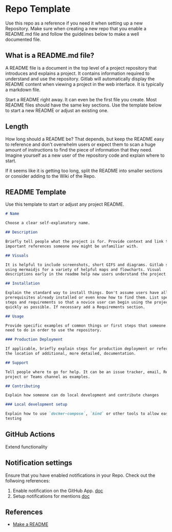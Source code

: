 # Repo Template

Use this repo as a reference if you need it when setting up a new Repository.
Make sure when creating a new repo that you enable a README.md file and follow
the guidelines below to make a well documented file.

## What is a README.md file?

A README file is a document in the top level of a project repository that
introduces and explains a project. It contains information required to
understand and use the repository. Gitlab will automatically display the README
content when viewing a project in the web interface. It is typically a markdown
file.

Start a README right away. It can even be the first file you create.
Most README files should have the same key sections.
Use the template below to start a new README or adjust an existing one.

## Length

How long should a README be? That depends, but keep the README easy to
reference and don't overwhelm users or expect them to scan a huge amount of
instructions to find the piece of information that they need. Imagine
yourself as a new user of the repository code and explain where to start.

If it seems like it is getting too long, split the README into smaller
sections or consider adding to the Wiki of the Repo.

## README Template

Use this template to start or adjust any project README.

```md
# Name

Choose a clear self-explanatory name.

## Description

Briefly tell people what the project is for. Provide context and link to any
important references someone new might be unfamiliar with.

## Visuals

It is helpful to include screenshots, short GIFS and diagrams. Gitlab supports
using mermaidjs for a variety of helpful maps and flowcharts. Visual
descriptions early in the readme help new users understand the project.

## Installation

Explain the standard way to install things. Don't assume users have all
prerequisites already installed or even know how to find them. List specific
steps and requirements so that a novice user can begin using the project as
quickly as possible. If necessary add a Requirements section.

## Usage

Provide specific examples of common things or first steps that someone may
need to do in order to use the repository.

### Production Deployment

If applicable, briefly explain steps for production deployment or reference
the location of additional, more detailed, documentation.

## Support

Tell people where to go for help. It can be an issue tracker, email, Redmine
project or Teams channel as examples.

## Contributing

Explain how someone can do local development and contribute changes

### Local development setup

Explain how to use `docker-compose`, `kind` or other tools to allow easy local
testing

```
## GitHub Actions

Extend functionality

## Notification settings

Ensure that you have enabled notifications in your Repo.
Check out the follwoing references:

 1. Enable notification on the GitHub App. [doc](https://github.blog/2021-03-30-new-push-notifications-scheduling-releases-github-mobile/)
 2. Setup notifications for mentions [doc](https://docs.github.com/en/account-and-profile/managing-subscriptions-and-notifications-on-github/setting-up-notifications/configuring-notifications)

## References

* [Make a README](https://www.makeareadme.com/#suggestions-for-a-good-readme)

